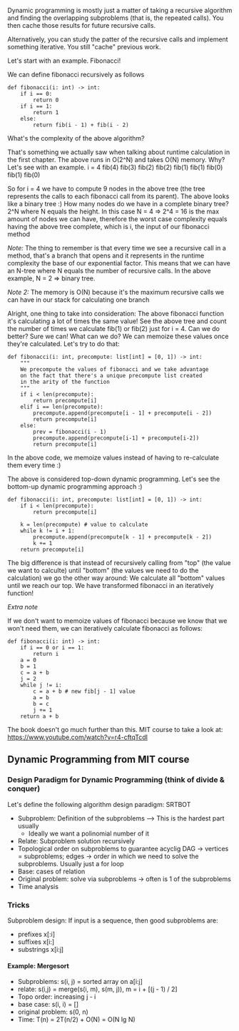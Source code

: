 Dynamic programming is mostly just a matter of taking a recursive
algorithm and finding the overlapping subproblems (that is, the repeated
calls). You then cache those results for future recursive calls.

Alternatively, you can study the patter of the recursive calls and implement
something iterative. You still "cache" previous work.

Let's start with an example. Fibonacci!

We can define fibonacci recursively as follows

```
def fibonacci(i: int) -> int:
	if i == 0:
		return 0
	if i == 1:
		return 1
	else:
		return fib(i - 1) + fib(i - 2)
```

What's the complexity of the above algorithm?

That's something we actually saw when talking about runtime calculation in 
the first chapter. The above runs in O(2^N) and takes O(N) memory.
Why?
Let's see with an example. i = 4
					fib(4) 
			fib(3) 			  fib(2)
		fib(2)	  	fib(1)	fib(1)	  fib(0)
  fib(1)  fib(0)   


So for i = 4 we have to compute 9 nodes in the above tree (the tree represents
the calls to each fibonacci call from its parent). The above looks like a binary tree :)
How many nodes do we have in a complete binary tree? 2^N where N equals the height. In this case
N = 4 => 2^4 = 16 is the max amount of nodes we can have, therefore the worst case complexity 
equals having the above tree complete, which is i, the input of our fibonacci method

*Note:* The thing to remember is that every time we see a recursive call in a method, that's a
branch that opens and it represents in the runtime complexity the base of our exponential factor. 
This means that we can have an N-tree where N equals the number of recursive calls. In the above
example, N = 2 => binary tree. 

*Note 2:* The memory is O(N) because it's the maximum recursive calls we can have in our stack 
for calculating one branch


Alright, one thing to take into consideration: The above fibonacci function it's calculating
a lot of times the same value! See the above tree and count the number of times we calculate 
fib(1) or fib(2) just for i = 4. Can we do better? Sure we can! What can we do? We can memoize
these values once they're calculated. Let's try to do that:


```
def fibonacci(i: int, precompute: list[int] = [0, 1]) -> int:
	"""
	We precompute the values of fibonacci and we take advantage
	on the fact that there's a unique precompute list created
	in the arity of the function
	"""
	if i < len(precompute):
		return precompute[i]
	elif i == len(precompute):
		precompute.append(precompute[i - 1] + precompute[i - 2])
		return precompute[i]
	else:
		prev = fibonacci(i - 1)
		precompute.append(precompute[i-1] + precompute[i-2])
		return precompute[i]
```


In the above code, we memoize values instead of having to re-calculate them every time :)

The above is considered top-down dynamic programming. Let's see the bottom-up dynamic programming approach :)

```
def fibonacci(i: int, precompute: list[int] = [0, 1]) -> int:
	if i < len(precompute):
		return precompute[i]
	
	k = len(precompute) # value to calculate
	while k != i + 1:
		precompute.append(precompute[k - 1] + precompute[k - 2])
		k += 1
	return precompute[i]

```

The big difference is that instead of recursively calling from "top" (the value we want to calculte) until "bottom"
(the values we need to do the calculation) we go the other way around: We calculate all "bottom" values until we reach
our top. We have transformed fibonacci in an iteratively function!


*Extra note*

If we don't want to memoize values of fibonacci because we know that we won't need them, we can iteratively 
calculate fibonacci as follows:
```
def fibonacci(i: int) -> int:
	if i == 0 or i == 1:
		return i
	a = 0
	b = 1
	c = a + b
	j = 2
	while j != i:
		c = a + b # new fib[j - 1] value
		a = b
		b = c
		j += 1
	return a + b
```


The book doesn't go much further than this. MIT course to take a look at: https://www.youtube.com/watch?v=r4-cftqTcdI


## Dynamic Programming from MIT course

### Design Paradigm for Dynamic Programming (think of divide & conquer)

Let's define the following algorithm design paradigm: SRTBOT

- Subproblem: Definition of the subproblems --> This is the hardest part usually
	- Ideally we want a polinomial number of it
- Relate: Subproblem solution recursively
- Topological order on subproblems to guarantee acyclig DAG -> vertices = subproblems; edges -> order in which we need to solve the subproblems. Usually just a for loop
- Base: cases of relation
- Original problem: solve via subproblems -> often is 1 of the subproblems
- Time analysis

### Tricks

Subproblem design: If input is a sequence, then good subproblems are:
- prefixes x[:i]
- suffixes x[i:]
- substrings x[i:j]


#### Example: Mergesort

- Subproblems: s(i, j) = sorted array on a[i:j]
- relate: s(i,j) = merge(s(i, m), s(m, j)), m = i + [(j - 1) / 2]
- Topo order: increasing j - i
- base case: s(i, i) = []
- original problem: s(0, n)
- Time: T(n) = 2T(n/2) + O(N) = O(N lg N)

